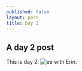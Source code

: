 ```yaml
---
published: false
layout: post
title: Day 2
---
```

## A day 2 post

This is day 2.
![ee]({{site.baseurl}}/_posts/eringradwalk.jpg)
with Erin.
